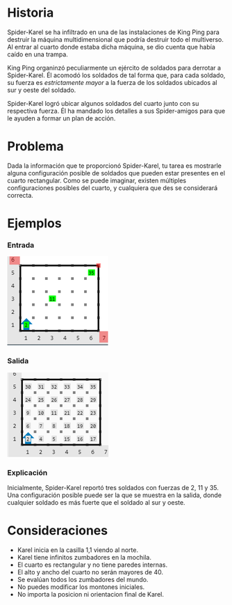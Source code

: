 # Historia

Spider-Karel se ha infiltrado en una de las instalaciones de King Ping para destruir la máquina multidimensional que podría destruir todo el multiverso. Al entrar al cuarto donde estaba dicha máquina, se dio cuenta que había caído en una trampa.

King Ping organinzó peculiarmente un ejército de soldados para derrotar a Spider-Karel. Él acomodó los soldados de tal forma que, para cada soldado, su fuerza es *estrictamente mayor* a la fuerza de los soldados ubicados al sur y oeste del soldado.

Spider-Karel logró ubicar algunos soldados del cuarto junto con su respectiva fuerza. Él ha mandado los detalles a sus Spider-amigos para que le ayuden a formar un plan de acción.

# Problema

Dada la información que te proporcionó Spider-Karel, tu tarea es mostrarle alguna configuración posible de soldados que pueden estar presentes en el cuarto rectangular. Como se puede imaginar, existen múltiples configuraciones posibles del cuarto, y cualquiera que des se considerará correcta.

# Ejemplos

### Entrada

![Entrada1](entrada.png)

### Salida

![Salida1](salida.png)

### Explicación

Inicialmente, Spider-Karel reportó tres soldados con fuerzas de 2, 11 y 35. Una configuración posible puede ser la que se muestra en la salida, donde cualquier soldado es más fuerte que el soldado al sur y oeste.

# Consideraciones

* Karel inicia en la casilla 1,1 viendo al norte.
* Karel tiene infinitos zumbadores en la mochila.
* El cuarto es rectangular y no tiene paredes internas.
* El alto y ancho del cuarto no serán mayores de 40.
* Se evalúan todos los zumbadores del mundo.
* No puedes modificar los montones iniciales.
* No importa la posicion ni orientacion final de Karel.

